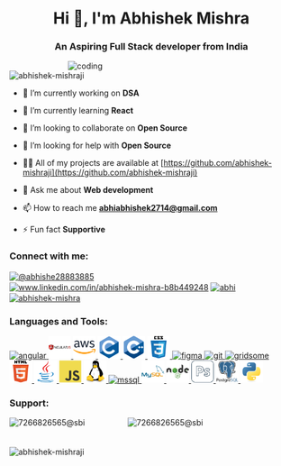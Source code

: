 
<h1 align="center">Hi 👋, I'm Abhishek Mishra</h1>
<h3 align="center">An Aspiring Full Stack developer from India</h3>
<img align="right" alt="coding" width="400" src="https://media3.giphy.com/media/LaVp0AyqR5bGsC5Cbm/giphy.gif?cid=ecf05e478wyxe9xak5f1lxu332525j4hpi57at22372olo1c&ep=v1_gifs_search&rid=giphy.gif&ct=g"
<p align="left"> <img src="https://komarev.com/ghpvc/?username=abhishek-mishraji&label=Profile%20views&color=0e75b6&style=flat" alt="abhishek-mishraji" /> </p>

- 🔭 I’m currently working on **DSA**

- 🌱 I’m currently learning **React**

- 👯 I’m looking to collaborate on **Open Source**

- 🤝 I’m looking for help with **Open Source**

- 👨‍💻 All of my projects are available at [https://github.com/abhishek-mishraji](https://github.com/abhishek-mishraji)

- 💬 Ask me about **Web development**

- 📫 How to reach me **abhiabhishek2714@gmail.com**

- ⚡ Fun fact **Supportive**

<h3 align="left">Connect with me:</h3>
<p align="left">
<a href="https://twitter.com/@abhishe28883885" target="blank"><img align="center" src="https://raw.githubusercontent.com/rahuldkjain/github-profile-readme-generator/master/src/images/icons/Social/twitter.svg" alt="@abhishe28883885" height="30" width="40" /></a>
<a href="www.linkedin.com/in/abhishek-mishra-b8b449248" target="_blank"><img align="center" src="https://raw.githubusercontent.com/rahuldkjain/github-profile-readme-generator/master/src/images/icons/Social/linked-in-alt.svg" alt="www.linkedin.com/in/abhishek-mishra-b8b449248" height="30" width="40" /></a>
<a href="https://stackoverflow.com/users/abhi" target="blank"><img align="center" src="https://raw.githubusercontent.com/rahuldkjain/github-profile-readme-generator/master/src/images/icons/Social/stack-overflow.svg" alt="abhi" height="30" width="40" /></a>
<a href="https://codesandbox.com/abhishek-mishra" target="blank"><img align="center" src="https://raw.githubusercontent.com/rahuldkjain/github-profile-readme-generator/master/src/images/icons/Social/codesandbox.svg" alt="abhishek-mishra" height="30" width="40" /></a>
</p>

<h3 align="left">Languages and Tools:</h3>
<p align="left"> <a href="https://angular.io" target="_blank" rel="noreferrer"> <img src="https://angular.io/assets/images/logos/angular/angular.svg" alt="angular" width="40" height="40"/> </a> <a href="https://angular.io" target="_blank" rel="noreferrer"> <img src="https://raw.githubusercontent.com/devicons/devicon/master/icons/angularjs/angularjs-original-wordmark.svg" alt="angularjs" width="40" height="40"/> </a> <a href="https://aws.amazon.com" target="_blank" rel="noreferrer"> <img src="https://raw.githubusercontent.com/devicons/devicon/master/icons/amazonwebservices/amazonwebservices-original-wordmark.svg" alt="aws" width="40" height="40"/> </a> <a href="https://www.cprogramming.com/" target="_blank" rel="noreferrer"> <img src="https://raw.githubusercontent.com/devicons/devicon/master/icons/c/c-original.svg" alt="c" width="40" height="40"/> </a> <a href="https://www.w3schools.com/cpp/" target="_blank" rel="noreferrer"> <img src="https://raw.githubusercontent.com/devicons/devicon/master/icons/cplusplus/cplusplus-original.svg" alt="cplusplus" width="40" height="40"/> </a> <a href="https://www.w3schools.com/css/" target="_blank" rel="noreferrer"> <img src="https://raw.githubusercontent.com/devicons/devicon/master/icons/css3/css3-original-wordmark.svg" alt="css3" width="40" height="40"/> </a> <a href="https://www.figma.com/" target="_blank" rel="noreferrer"> <img src="https://www.vectorlogo.zone/logos/figma/figma-icon.svg" alt="figma" width="40" height="40"/> </a> <a href="https://git-scm.com/" target="_blank" rel="noreferrer"> <img src="https://www.vectorlogo.zone/logos/git-scm/git-scm-icon.svg" alt="git" width="40" height="40"/> </a> <a href="https://gridsome.org/" target="_blank" rel="noreferrer"> <img src="https://www.vectorlogo.zone/logos/gridsome/gridsome-icon.svg" alt="gridsome" width="40" height="40"/> </a> <a href="https://www.w3.org/html/" target="_blank" rel="noreferrer"> <img src="https://raw.githubusercontent.com/devicons/devicon/master/icons/html5/html5-original-wordmark.svg" alt="html5" width="40" height="40"/> </a> <a href="https://www.java.com" target="_blank" rel="noreferrer"> <img src="https://raw.githubusercontent.com/devicons/devicon/master/icons/java/java-original.svg" alt="java" width="40" height="40"/> </a> <a href="https://developer.mozilla.org/en-US/docs/Web/JavaScript" target="_blank" rel="noreferrer"> <img src="https://raw.githubusercontent.com/devicons/devicon/master/icons/javascript/javascript-original.svg" alt="javascript" width="40" height="40"/> </a> <a href="https://www.linux.org/" target="_blank" rel="noreferrer"> <img src="https://raw.githubusercontent.com/devicons/devicon/master/icons/linux/linux-original.svg" alt="linux" width="40" height="40"/> </a> <a href="https://www.microsoft.com/en-us/sql-server" target="_blank" rel="noreferrer"> <img src="https://www.svgrepo.com/show/303229/microsoft-sql-server-logo.svg" alt="mssql" width="40" height="40"/> </a> <a href="https://www.mysql.com/" target="_blank" rel="noreferrer"> <img src="https://raw.githubusercontent.com/devicons/devicon/master/icons/mysql/mysql-original-wordmark.svg" alt="mysql" width="40" height="40"/> </a> <a href="https://nodejs.org" target="_blank" rel="noreferrer"> <img src="https://raw.githubusercontent.com/devicons/devicon/master/icons/nodejs/nodejs-original-wordmark.svg" alt="nodejs" width="40" height="40"/> </a> <a href="https://www.photoshop.com/en" target="_blank" rel="noreferrer"> <img src="https://raw.githubusercontent.com/devicons/devicon/master/icons/photoshop/photoshop-line.svg" alt="photoshop" width="40" height="40"/> </a> <a href="https://www.postgresql.org" target="_blank" rel="noreferrer"> <img src="https://raw.githubusercontent.com/devicons/devicon/master/icons/postgresql/postgresql-original-wordmark.svg" alt="postgresql" width="40" height="40"/> </a> <a href="https://www.python.org" target="_blank" rel="noreferrer"> <img src="https://raw.githubusercontent.com/devicons/devicon/master/icons/python/python-original.svg" alt="python" width="40" height="40"/> </a></p>

<h3 align="left">Support:</h3>
<p><a href="https://www.buymeacoffee.com/7266826565@sbi"> <img align="left" src="https://cdn.buymeacoffee.com/buttons/v2/default-yellow.png" height="50" width="210" alt="7266826565@sbi" /></a><a href="https://ko-fi.com/7266826565@sbi"> <img align="left" src="https://cdn.ko-fi.com/cdn/kofi3.png?v=3" height="50" width="210" alt="7266826565@sbi" /></a></p><br><br>

<p><img align="center" src="https://github-readme-stats.vercel.app/api/top-langs?username=abhishek-mishraji&show_icons=true&locale=en&layout=compact" alt="abhishek-mishraji" /></p>
